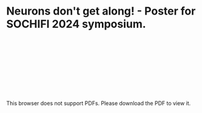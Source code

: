 # Neurons don't get along! - Poster for SOCHIFI 2024 symposium.

<object data="postercopy.pdf" type="application/pdf" width="700px" height="700px">
    <embed src="postercopy.pdf">
        <p>This browser does not support PDFs. Please download the PDF to view it.</p>
    </embed>
</object>
